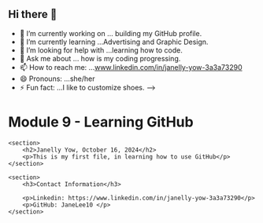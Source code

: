 ## Hi there 👋

- 🔭 I’m currently working on ... building my GitHub profile.
- 🌱 I’m currently learning ...Advertising and Graphic Design.
- 🤔 I’m looking for help with ...learning how to code.
- 💬 Ask me about ... how is my coding progressing.
- 📫 How to reach me: ...www.linkedin.com/in/janelly-yow-3a3a73290
- 😄 Pronouns: ...she/her
- ⚡ Fun fact: ...I like to customize shoes.
-->


<!DOCTYPE html>
<html lang="en">
<head>
    <meta charset="UTF-8">
    <title><strong>Module 9 - Learning GitHub</strong></title>
</head>
<body>
    <div>
        <h1>Module 9 - Learning GitHub</h1>
    </div>

    <section>
        <h2>Janelly Yow, October 16, 2024</h2>
        <p>This is my first file, in learning how to use GitHub</p>
    </section>

    <section>
        <h3>Contact Information</h3>
        
        <p>Linkedin: https://www.linkedin.com/in/janelly-yow-3a3a73290</p>
        <p>GitHub: JaneLee10 </p>
    </section>
</body>
</html>

